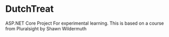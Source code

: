# DutchTreat
ASP.NET Core Project For experimental learning. This is based on a course from Pluralsight by Shawn Wildermuth


##
